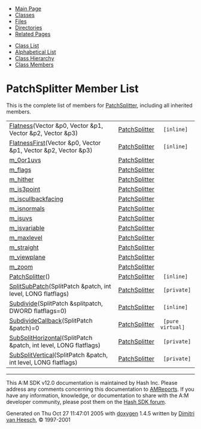 <div class="tabs">

- [Main Page](index.md)
- <span id="current">[Classes](annotated.md)</span>
- [Files](files.md)
- [Directories](dirs.md)
- [Related Pages](pages.md)

</div>

<div class="tabs">

- [Class List](annotated.md)
- [Alphabetical List](classes.md)
- [Class Hierarchy](hierarchy.md)
- [Class Members](functions.md)

</div>

# PatchSplitter Member List

This is the complete list of members for <a href="classPatchSplitter.md" class="el">PatchSplitter</a>, including all inherited members.

|  |  |  |
|----|----|----|
| <a href="classPatchSplitter.md#0b203d8925442c330e6d5c89ee0a5eee" class="el">Flatness</a>(Vector &p0, Vector &p1, Vector &p2, Vector &p3) | <a href="classPatchSplitter.md" class="el">PatchSplitter</a> | ` [inline]` |
| <a href="classPatchSplitter.md#c9807ec9a9145e333fa931f32b4a62bb" class="el">FlatnessFirst</a>(Vector &p0, Vector &p1, Vector &p2, Vector &p3) | <a href="classPatchSplitter.md" class="el">PatchSplitter</a> | ` [inline]` |
| <a href="classPatchSplitter.md#9fab6631e025eba443492209783158e3" class="el">m_0or1uvs</a> | <a href="classPatchSplitter.md" class="el">PatchSplitter</a> |  |
| <a href="classPatchSplitter.md#de812cb8066aad908294b43ef4b363df" class="el">m_flags</a> | <a href="classPatchSplitter.md" class="el">PatchSplitter</a> |  |
| <a href="classPatchSplitter.md#1acf5bbbc55232801c7664a7f01d09dd" class="el">m_hither</a> | <a href="classPatchSplitter.md" class="el">PatchSplitter</a> |  |
| <a href="classPatchSplitter.md#e6e0a806907769d81fc8f53a4492d5bd" class="el">m_is3point</a> | <a href="classPatchSplitter.md" class="el">PatchSplitter</a> |  |
| <a href="classPatchSplitter.md#d887fc1e8a7ccb6aadabed144990b25d" class="el">m_iscullbackfacing</a> | <a href="classPatchSplitter.md" class="el">PatchSplitter</a> |  |
| <a href="classPatchSplitter.md#f86ba90fc262614f189067b81210fb8a" class="el">m_isnormals</a> | <a href="classPatchSplitter.md" class="el">PatchSplitter</a> |  |
| <a href="classPatchSplitter.md#8833f7b4681f1487a1653447a8f3cc6f" class="el">m_isuvs</a> | <a href="classPatchSplitter.md" class="el">PatchSplitter</a> |  |
| <a href="classPatchSplitter.md#2e5073964a61a33503a3c329c097b71a" class="el">m_isvariable</a> | <a href="classPatchSplitter.md" class="el">PatchSplitter</a> |  |
| <a href="classPatchSplitter.md#20e382452d724065bc425f47ba94a62d" class="el">m_maxlevel</a> | <a href="classPatchSplitter.md" class="el">PatchSplitter</a> |  |
| <a href="classPatchSplitter.md#dcc93234b5c633205862441ea965af96" class="el">m_straight</a> | <a href="classPatchSplitter.md" class="el">PatchSplitter</a> |  |
| <a href="classPatchSplitter.md#645e4d7ccdb68b5491dc5b08b22d19c2" class="el">m_viewplane</a> | <a href="classPatchSplitter.md" class="el">PatchSplitter</a> |  |
| <a href="classPatchSplitter.md#1bddf8d0b4ac031a27003b997d852c29" class="el">m_zoom</a> | <a href="classPatchSplitter.md" class="el">PatchSplitter</a> |  |
| <a href="classPatchSplitter.md#1b64976b869f866a0faf14e39e8e7388" class="el">PatchSplitter</a>() | <a href="classPatchSplitter.md" class="el">PatchSplitter</a> | ` [inline]` |
| <a href="classPatchSplitter.md#f3686ac56d1971bfa47f3131f50c0eb4" class="el">SplitSubPatch</a>(SplitPatch &patch, int level, LONG flatflags) | <a href="classPatchSplitter.md" class="el">PatchSplitter</a> | ` [private]` |
| <a href="classPatchSplitter.md#493aa5fc7bb3e46ce2a777ad4f8785a9" class="el">Subdivide</a>(SplitPatch &splitpatch, DWORD flatflags=0) | <a href="classPatchSplitter.md" class="el">PatchSplitter</a> | ` [inline]` |
| <a href="classPatchSplitter.md#54c1600489bf313c42a418e2ca89f70e" class="el">SubdivideCallback</a>(SplitPatch &patch)=0 | <a href="classPatchSplitter.md" class="el">PatchSplitter</a> | ` [pure virtual]` |
| <a href="classPatchSplitter.md#09e19dde64fc8d9768d69a6c449f1b2d" class="el">SubSplitHorizontal</a>(SplitPatch &patch, int level, LONG flatflags) | <a href="classPatchSplitter.md" class="el">PatchSplitter</a> | ` [private]` |
| <a href="classPatchSplitter.md#d7688b2457c00a403131df93fd4d8222" class="el">SubSplitVertical</a>(SplitPatch &patch, int level, LONG flatflags) | <a href="classPatchSplitter.md" class="el">PatchSplitter</a> | ` [private]` |

------------------------------------------------------------------------

<span class="small">This A:M SDK v12.0 documentation is maintained by Hash Inc. Please address any comments concerning this documentation to [AMReports](http://www.hash.com/reports). If you have any information, knowledge, or documentation to share with the A:M developer community, please post them on the [Hash SDK forum](http://www.hash.com/forums/index.php?showforum=11).</span>

Generated on Thu Oct 27 11:47:01 2005 with [<span class="image placeholder" original-image-src="doxygen.png" original-image-title="" height="45" width="100" align="middle" border="0">doxygen</span>](http://www.doxygen.org/index.html) 1.4.5 written by [Dimitri van Heesch](mailto:dimitri@stack.nl), © 1997-2001
